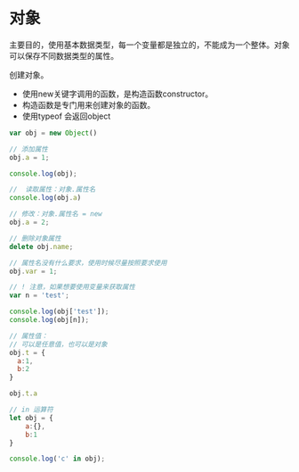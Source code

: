 # 对象

主要目的，使用基本数据类型，每一个变量都是独立的，不能成为一个整体。对象可以保存不同数据类型的属性。

创建对象。

- 使用new关键字调用的函数，是构造函数constructor。
- 构造函数是专门用来创建对象的函数。
- 使用typeof 会返回object

```js
var obj = new Object()

// 添加属性
obj.a = 1;

console.log(obj);

//  读取属性：对象.属性名
console.log(obj.a)

// 修改：对象.属性名 = new
obj.a = 2;

// 删除对象属性
delete obj.name;

// 属性名没有什么要求，使用时候尽量按照要求使用
obj.var = 1;

// ! 注意，如果想要使用变量来获取属性
var n = 'test';

console.log(obj['test']);
console.log(obj[n]);

// 属性值：
// 可以是任意值，也可以是对象
obj.t = {
  a:1,
  b:2
}

obj.t.a

// in 运算符
let obj = {
    a:{},
    b:1
}

console.log('c' in obj);


```

